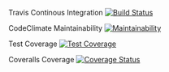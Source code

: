 
Travis Continous Integration
[![Build Status](https://travis-ci.org/obasajujoshua31/SendIT.svg?branch=master)](https://travis-ci.org/obasajujoshua31/SendIT)

CodeClimate
Maintainability
[![Maintainability](https://api.codeclimate.com/v1/badges/014ab05de2a59ad994f9/maintainability)](https://codeclimate.com/github/obasajujoshua31/SendIT/maintainability)

Test Coverage
[![Test Coverage](https://api.codeclimate.com/v1/badges/014ab05de2a59ad994f9/test_coverage)](https://codeclimate.com/github/obasajujoshua31/SendIT/test_coverage)


Coveralls Coverage
[![Coverage Status](https://coveralls.io/repos/github/obasajujoshua31/SendIT/badge.svg?branch=master)](https://coveralls.io/github/obasajujoshua31/SendIT?branch=master)